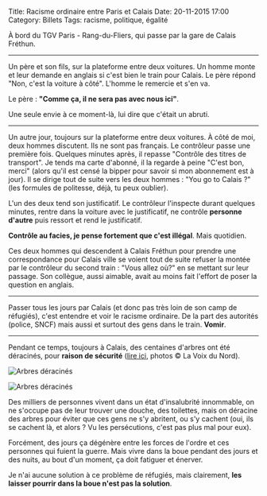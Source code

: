 Title: Racisme ordinaire entre Paris et Calais
Date: 20-11-2015 17:00
Category: Billets
Tags: racisme, politique, égalité

À bord du TGV Paris - Rang-du-Fliers, qui passe par la gare de Calais Fréthun.

---

Un père et son fils, sur la plateforme entre deux voitures. Un homme monte et leur demande en anglais si c'est bien le train pour Calais. Le père répond "Non, c'est la voiture à côté". L'homme le remercie et s'en va.

Le père : **"Comme ça, il ne sera pas avec nous ici"**.

Une seule envie à ce moment-là, lui dire que c'était un abruti.

---

Un autre jour, toujours sur la plateforme entre deux voitures. À côté de moi, deux hommes discutent. Ils ne sont pas français. Le contrôleur passe une première fois. Quelques minutes après, il repasse "Contrôle des titres de transport". Je tends ma carte d'abonné, il la regarde à peine "C'est bon, merci" (alors qu'il est censé la bipper pour savoir si mon abonnement est à jour). Il se dirige tout de suite vers les deux hommes : "You go to Calais ?" (les formules de politesse, déjà, tu peux oublier).

L'un des deux tend son justificatif. Le contrôleur l'inspecte durant quelques minutes, rentre dans la voiture avec le justificatif, ne contrôle **personne d'autre** puis ressort et rend le justificatif.

**Contrôle au facies, je pense fortement que c'est illégal**. Mais quotidien.

Ces deux hommes qui descendent à Calais Fréthun pour prendre une correspondance pour Calais ville se voient tout de suite refuser la montée par le contrôleur du second train : "Vous allez où?" en se mettant sur leur passage. Son collègue, aussi aimable, avait au moins fait l'effort de poser la question en anglais.

---

Passer tous les jours par Calais (et donc pas très loin de son camp de réfugiés), c'est entendre et voir le racisme ordinaire. De la part des autorités (police, SNCF) mais aussi et surtout des gens dans le train. **Vomir**.

---

Pendant ce temps, toujours à Calais, des centaines d'arbres ont été déracinés, pour **raison de sécurité** ([lire ici](http://lavoixdunord.fr/region/tunnel-sous-la-manche-le-maire-de-coquelles-fait-stopper-ia33b48581n3109637), photos © La Voix du Nord).

![Arbres déracinés]({static}/images/racisme-ordinaire/vdn_arbres01.jpg#mid "Arbres déracinés")

![Arbres déracinés]({static}/images/racisme-ordinaire/vdn_arbres02.jpg#mid "Arbres déracinés")


Des milliers de personnes vivent dans un état d'insalubrité innommable, on ne s'occupe pas de leur trouver une douche, des toilettes, mais on déracine des arbres pour éviter que ces gens ne s'y abritent, ou s'y cachent (oui, ils se cachent là, et alors ? Vu les persécutions, c'est pas plus mal pour eux).

Forcément, des jours ça dégénère entre les forces de l'ordre et ces personnes qui fuient la guerre. Mais vivre dans la boue pendant des jours et des nuits, au bout d'un moment, ça doit fatiguer et énerver.

Je n'ai aucune solution à ce problème de réfugiés, mais clairement, **les laisser pourrir dans la boue n'est pas la solution**.
